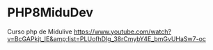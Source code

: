 # PHP8MiduDev
Curso php de Midulive https://www.youtube.com/watch?v=BcGAPkjt_IE&amp;list=PLUofhDIg_38rCmybY4E_bmGvUHaSw7-oc
